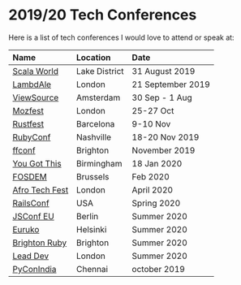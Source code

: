 # 2019/20 Tech Conferences
Here is a list of tech conferences I would love to attend or speak at:

| Name | Location | Date |
| :--- | :--- | :--- |
| [Scala World](https://scala.world) | Lake District | 31 August 2019 |
| [LambdAle](https://lambdale.org/) | London | 21 September 2019 |
| [ViewSource](https://2019.viewsourceconf.org) | Amsterdam | 30 Sep - 1 Aug |
| [Mozfest](https://www.mozillafestival.org) | London | 25-27 Oct |
| [Rustfest](https://barcelona.rustfest.eu) | Barcelona | 9-10 Nov |
| [RubyConf](https://rubyconf.org) | Nashville | 18-20 Nov 2019 |
| [ffconf](https://ffconf.org) | Brighton | November 2019 |
| [You Got This](http://yougotthis.io) | Birmingham | 18 Jan 2020 |
| [FOSDEM](https://fosdem.org/2020/) | Brussels | Feb 2020 |
| [Afro Tech Fest](https://www.afrotechfest.co.uk) | London | April 2020 |
| [RailsConf](https://railsconf.com) | USA | Spring 2020 |
| [JSConf EU](https://2019.jsconf.eu) | Berlin | Summer 2020 |
| [Euruko](https://euruko2019.org) | Helsinki | Summer 2020 |
| [Brighton Ruby](https://brightonruby.com) | Brighton | Summer 2020 |
| [Lead Dev](https://theleaddeveloper.com) | London | Summer 2020 |
| [PyConIndia](https://in.pycon.org/2019/) | Chennai | october 2019 |
